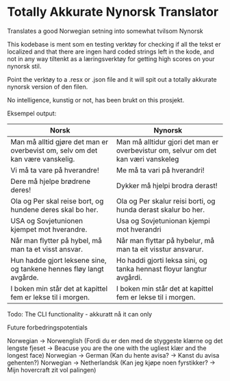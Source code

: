 # Totally Akkurate Nynorsk Translator

Translates a good Norwegian setning into somewhat tvilsom Nynorsk

This kodebase is ment som en testing verktøy for checking if all the tekst er localized and that there are ingen hard coded strings left in the kode, and not in any way tiltenkt as a læringsverktøy for getting high scores on your nynorsk stil.

Point the verktøy to a .resx or .json file and it will spit out a totally akkurate nynorsk version of den filen.

No intelligence, kunstig or not, has been brukt on this prosjekt.


Eksempel output:

| Norsk                                                                         | Nynorsk                                                                            |
|-------------------------------------------------------------------------------|------------------------------------------------------------------------------------|
| Man må alltid gjøre det man er overbevist om, selv om det kan være vanskelig. | Man må alltidur gjori det man er overbevistur om, selvur om det kan væri vanskeleg |
| Vi må ta vare på hverandre!                                                   | Me må ta vari på hverandri!                                                        |
| Dere må hjelpe brødrene deres!                                                | Dykker må hjelpi brodra derast!                                                    |
| Ola og Per skal reise bort, og hundene deres skal bo her.                     | Ola og Per skalur reisi borti, og hunda derast skalur bo her.                      |
| USA og Sovjetunionen kjempet mot hverandre.                                   | Usa og Sovjetunionan kjempi mot hverandri                                          |
| Når man flytter på hybel, må man ta et visst ansvar.                          | Når man flyttar på hybelur, må man ta eit visstur ansvarur.                        |
| Hun hadde gjort leksene sine, og tankene hennes fløy langt avgårde.           | Ho haddi gjorti leksa sini, og tanka hennast floyur langtur avgårdi.               |
| I boken min står det at kapittel fem er lekse til i morgen.                   | I boken min står det at kapittel fem er lekse til i morgen.                        |


Todo: The CLI functionality - akkuratt nå it can only 


Future forbedringspotentials

Norwegian -> Norwenglish (Fordi du er den med de styggeste klærne og det lengste fjeset -> Beacuse you are the one with the ugliest klær and the longest face)
Norwegian -> German (Kan du hente avisa?  -> Kanst du avisa gehenten?)
Norwegian -> Netherlandsk (Kan jeg kjøpe noen fyrstikker? -> Mijn hovercraft zit vol palingen)


